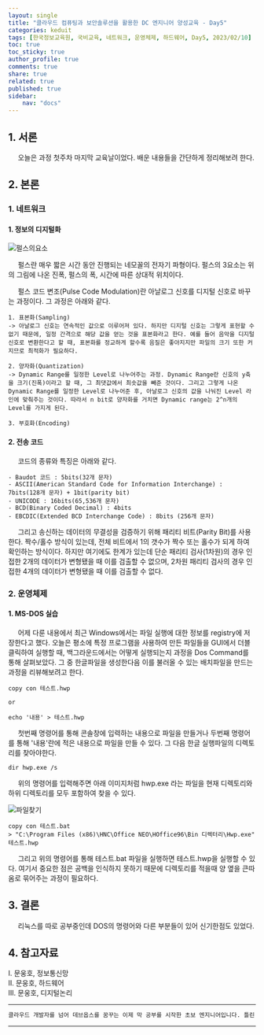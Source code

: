 ```yaml
---
layout: single
title: "클라우드 컴퓨팅과 보안솔루션을 활용한 DC 엔지니어 양성교육 - Day5"
categories: keduit
tags: [한국정보교육원, 국비교육, 네트워크, 운영체제, 하드웨어, Day5, 2023/02/10]
toc: true
toc_sticky: true
author_profile: true
comments: true
share: true
related: true
published: true
sidebar: 
    nav: "docs"
---
```


## 1. 서론  

&nbsp;&nbsp;&nbsp;&nbsp; 오늘은 과정 첫주차 마지막 교육날이었다. 배운 내용들을 간단하게 정리해보려 한다.

## 2. 본론  

### 1. 네트워크   

#### 1. 정보의 디지털화

![펄스의요소](https://user-images.githubusercontent.com/124491456/217979359-ec74388e-30f7-42d9-b806-bc6d4815b04a.png)

&nbsp;&nbsp;&nbsp;&nbsp; 펄스란 매우 짧은 시간 동안 진행되는 네모꼴의 전자기 파형이다. 펄스의 3요소는 위의 그림에 나온 진폭, 펄스의 폭, 시간에 따른 상대적 위치이다.

&nbsp;&nbsp;&nbsp;&nbsp; 펄스 코드 변조(Pulse Code Modulation)란 아날로그 신호를 디지털 신호로 바꾸는 과정이다. 그 과정은 아래와 같다.

```
1. 표본화(Sampling)
-> 아날로그 신호는 연속적인 값으로 이루어져 있다. 하지만 디지털 신호는 그렇게 표현할 수 없기 때문에, 일정 간격으로 해당 값을 얻는 것을 표본화라고 한다. 예를 들어 음악을 디지털 신호로 변환한다고 할 때, 표본화를 정교하게 할수록 음질은 좋아지지만 파일의 크기 또한 커지므로 최적화가 필요하다.

2. 양자화(Quantization)
-> Dynamic Range를 일정한 Level로 나누어주는 과정. Dynamic Range란 신호의 y축을 크기(진폭)이라고 할 때, 그 최댓값에서 최솟값을 빼준 것이다. 그리고 그렇게 나온 Dynamic Range를 일정한 Level로 나누어준 후, 아날로그 신호의 값을 나눠진 Level 라인에 맞춰주는 것이다. 따라서 n bit로 양자화를 거치면 Dynamic range는 2^n개의 Level를 가지게 된다.

3. 부호화(Encoding)
```

#### 2. 전송 코드

&nbsp;&nbsp;&nbsp;&nbsp; 코드의 종류와 특징은 아래와 같다.

```
- Baudot 코드 : 5bits(32개 문자)
- ASCII(American Standard Code for Information Interchange) : 7bits(128개 문자) + 1bit(parity bit)
- UNICODE : 16bits(65,536개 문자)
- BCD(Binary Coded Decimal) : 4bits
- EBCDIC(Extended BCD Interchange Code) : 8bits (256개 문자)
```

&nbsp;&nbsp;&nbsp;&nbsp; 그리고 송신하는 데이터의 무결성을 검증하기 위해 패리티 비트(Parity Bit)를 사용한다. 짝수/홀수 방식이 있는데, 전체 비트에서 1의 갯수가 짝수 또는 홀수가 되게 하여 확인하는 방식이다. 하지만 여기에도 한계가 있는데 단순 패리티 검사(1차원)의 경우 인접한 2개의 데이터가 변형됐을 때 이를 검출할 수 없으며, 2차원 패리티 검사의 경우 인접한 4개의 데이터가 변형됐을 때 이를 검출할 수 없다.

### 2. 운영체제

#### 1. MS-DOS 실습

&nbsp;&nbsp;&nbsp;&nbsp; 어제 다룬 내용에서 최근 Windows에서는 파일 실행에 대한 정보를 registry에 저장한다고 했다. 오늘은 평소에 특정 프로그램을 사용하여 만든 파일들을 GUI에서 더블클릭하여 실행할 때, 백그라운드에서는 어떻게 실행되는지 과정을 Dos Command를 통해 살펴보았다. 그 중 한글파일을 생성한다음 이를 불러올 수 있는 배치파일을 만드는 과정을 리뷰해보려고 한다. 

```
copy con 테스트.hwp

or

echo '내용' > 테스트.hwp
```

&nbsp;&nbsp;&nbsp;&nbsp; 첫번째 명령어를 통해 콘솔창에 입력하는 내용으로 파일을 만들거나 두번째 명령어를 통해 '내용'란에 적은 내용으로 파일을 만들 수 있다. 그 다음 한글 실행파일의 디렉토리를 찾아야한다.

```
dir hwp.exe /s
```

&nbsp;&nbsp;&nbsp;&nbsp; 위의 명령어를 입력해주면 아래 이미지처럼 hwp.exe 라는 파일을 현재 디렉토리와 하위 디렉토리를 모두 포함하여 찾을 수 있다.

![파일찾기](https://user-images.githubusercontent.com/124491456/218028059-864f8f23-b3b1-447e-b388-9b638edd1a58.png)

```
copy con 테스트.bat
> "C:\Program Files (x86)\HNC\Office NEO\HOffice96\Bin 디렉터리\Hwp.exe" 테스트.hwp
```

&nbsp;&nbsp;&nbsp;&nbsp; 그리고 위의 명령어를 통해 테스트.bat 파일을 실행하면 테스트.hwp을 실행할 수 있다. 여기서 중요한 점은 공백을 인식하지 못하기 때문에 디렉토리를 적을때 양 옆을 큰따옴로 묶어주는 과정이 필요하다.

## 3. 결론  

&nbsp;&nbsp;&nbsp;&nbsp; 리눅스를 따로 공부중인데 DOS의 명령어와 다른 부분들이 있어 신기한점도 있었다.

## 4. 참고자료  

Ⅰ. 문웅호, 정보통신망   
Ⅱ. 문웅호, 하드웨어   
Ⅲ. 문웅호, 디지털논리   

---

```bash
클라우드 개발자를 넘어 데브옵스를 꿈꾸는 이제 막 공부를 시작한 초보 엔지니어입니다. 틀린 점이 있으면 친절하게 댓글 부탁드립니다. :)
```

---
